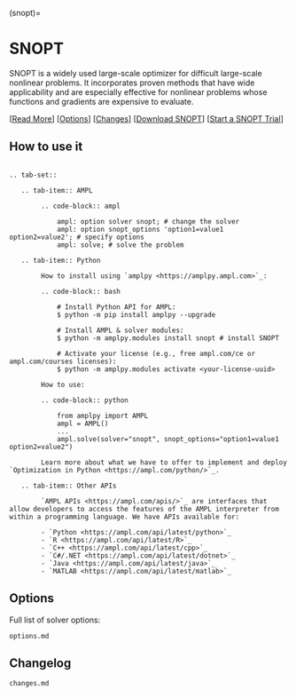 (snopt)=

# SNOPT

SNOPT is a widely used large-scale optimizer for difficult large-scale nonlinear problems. It incorporates proven methods that have wide applicability and are especially effective for nonlinear problems whose functions and gradients are expensive to evaluate.

[[Read More](https://ampl.com/products/solvers/solvers-we-sell/snopt/)]
[[Options](options.md)]
[[Changes](changes.md)]
[[Download SNOPT](https://portal.ampl.com/user/ampl/download/snopt)]
[[Start a SNOPT Trial](https://portal.ampl.com/user/ampl/request/amplce/trial?solver=snopt)]

## How to use it

```{eval-rst}

.. tab-set::

   .. tab-item:: AMPL

        .. code-block:: ampl

            ampl: option solver snopt; # change the solver
            ampl: option snopt_options 'option1=value1 option2=value2'; # specify options
            ampl: solve; # solve the problem

   .. tab-item:: Python
   
        How to install using `amplpy <https://amplpy.ampl.com>`_:

        .. code-block:: bash

            # Install Python API for AMPL:
            $ python -m pip install amplpy --upgrade

            # Install AMPL & solver modules:
            $ python -m amplpy.modules install snopt # install SNOPT

            # Activate your license (e.g., free ampl.com/ce or ampl.com/courses licenses):
            $ python -m amplpy.modules activate <your-license-uuid>

        How to use:

        .. code-block:: python

            from amplpy import AMPL
            ampl = AMPL()
            ...
            ampl.solve(solver="snopt", snopt_options="option1=value1 option2=value2")

        Learn more about what we have to offer to implement and deploy `Optimization in Python <https://ampl.com/python/>`_.

   .. tab-item:: Other APIs

        `AMPL APIs <https://ampl.com/apis/>`_ are interfaces that allow developers to access the features of the AMPL interpreter from within a programming language. We have APIs available for:

        - `Python <https://ampl.com/api/latest/python>`_
        - `R <https://ampl.com/api/latest/R>`_
        - `C++ <https://ampl.com/api/latest/cpp>`_
        - `C#/.NET <https://ampl.com/api/latest/dotnet>`_
        - `Java <https://ampl.com/api/latest/java>`_
        - `MATLAB <https://ampl.com/api/latest/matlab>`_
```

## Options

Full list of solver options:
```{toctree}
options.md
```

## Changelog

```{toctree}
changes.md
```
